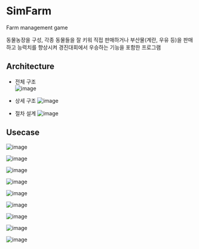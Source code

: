 # SimFarm
 Farm management game
 
 동물농장을 구성, 각종 동물들을 잘 키워 직접 판매하거나 부산물(계란, 우유 등)을 판매하고 능력치를 향상시켜 경진대회에서 우승하는 기능을 포함한 프로그램 

## Architecture
* 전체 구조  
![image](https://user-images.githubusercontent.com/53864655/71707704-f6127700-2e2e-11ea-9c3a-c95021480333.png)

* 상세 구조
![image](https://user-images.githubusercontent.com/53864655/71707699-e8f58800-2e2e-11ea-908b-53fc8e386d73.png)

* 절차 설계 
![image](https://user-images.githubusercontent.com/53864655/71707707-fd398500-2e2e-11ea-8f95-6292b43b3cec.png)

## Usecase

![image](https://user-images.githubusercontent.com/53864655/71707814-fb23f600-2e2f-11ea-840b-9dde524ade7e.png)

![image](https://user-images.githubusercontent.com/53864655/71708029-9bc6e580-2e31-11ea-8d07-ccad520474c6.png)

![image](https://user-images.githubusercontent.com/53864655/71708043-b1d4a600-2e31-11ea-9dc3-4a9c28779dae.png)

![image](https://user-images.githubusercontent.com/53864655/71708050-c1ec8580-2e31-11ea-8471-ae955c78dc68.png)

![image](https://user-images.githubusercontent.com/53864655/71708060-d4ff5580-2e31-11ea-9432-6f3e03c05a77.png)

![image](https://user-images.githubusercontent.com/53864655/71708063-e47e9e80-2e31-11ea-81c2-6606e9be6241.png)

![image](https://user-images.githubusercontent.com/53864655/71708073-f3655100-2e31-11ea-8462-33a149017c3f.png)

![image](https://user-images.githubusercontent.com/53864655/71708087-0710b780-2e32-11ea-8fe4-2b91e8f52ad4.png)

![image](https://user-images.githubusercontent.com/53864655/71708095-17c12d80-2e32-11ea-9d83-2a682691b4be.png)
